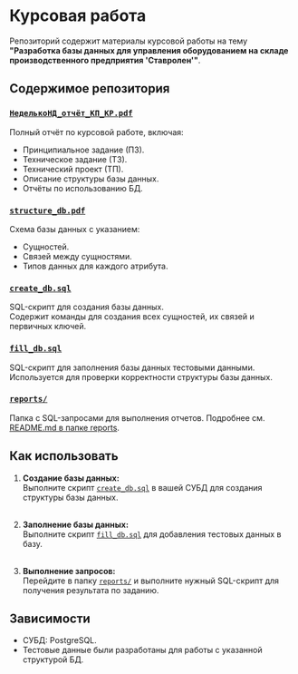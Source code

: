 # Курсовая работа 

Репозиторий содержит материалы курсовой работы на тему **"Разработка базы данных для управления оборудованием на складе производственного предприятия 'Ставролен'"**.  

## Содержимое репозитория

### [**`НеделькоНД_отчёт_КП_КР.pdf`**](./НеделькоНД_отчёт_КП_КР.pdf)  

Полный отчёт по курсовой работе, включая:

- Принципиальное задание (ПЗ).  
- Техническое задание (ТЗ).  
- Технический проект (ТП).  
- Описание структуры базы данных.  
- Отчёты по использованию БД.  

### [**`structure_db.pdf`**](./structure_db.pdf)

Схема базы данных с указанием:  

- Сущностей.  
- Связей между сущностями.  
- Типов данных для каждого атрибута.  

### [**`create_db.sql`**](./create_db.sql)  

SQL-скрипт для создания базы данных.  
Содержит команды для создания всех сущностей, их связей и первичных ключей. 

### [**`fill_db.sql`**](./fill_db.sql)

SQL-скрипт для заполнения базы данных тестовыми данными.  
Используется для проверки корректности структуры базы данных. 

### [**`reports/`**](./reports/README.md)

Папка с SQL-запросами для выполнения отчетов. Подробнее см. [README.md в папке reports](./reports/README.md).

## Как использовать

1. **Создание базы данных:**  
   Выполните скрипт [`create_db.sql`](./create_db.sql) в вашей СУБД для создания структуры базы данных.  <br><br>
   
1. **Заполнение базы данных:**  
   Выполните скрипт [`fill_db.sql`](./fill_db.sql) для добавления тестовых данных в базу.  <br><br>

3. **Выполнение запросов:**  
   Перейдите в папку [`reports/`](./reports/README.md) и выполните нужный SQL-скрипт для получения результата по заданию.  

## Зависимости

- СУБД: PostgreSQL.  
- Тестовые данные были разработаны для работы с указанной структурой БД.  

